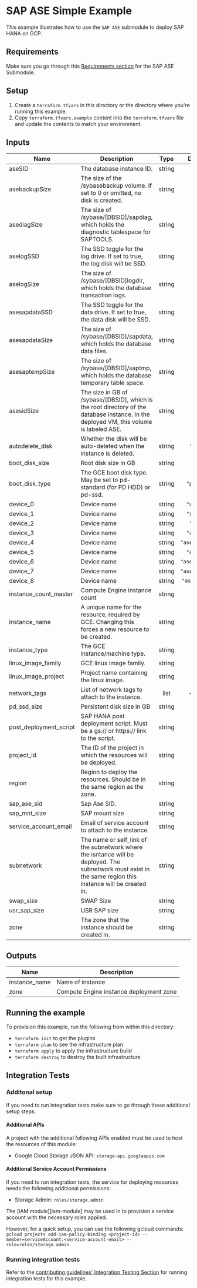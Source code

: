 # SAP ASE Simple Example

This example illustrates how to use the `SAP ASE` submodule to deploy SAP HANA on GCP.

## Requirements
Make sure you go through this [Requirements section](../../modules/sap_ase/README.md#requirements) for the SAP ASE Submodule.

## Setup

1. Create a `terraform.tfvars` in this directory or the directory where you're running this example.
2. Copy `terraform.tfvars.example` content into the `terraform.tfvars` file and update the contents to match your environment.


[^]: (autogen_docs_start)

## Inputs

| Name | Description | Type | Default | Required |
|------|-------------|:----:|:-----:|:-----:|
| aseSID | The database instance ID. | string | n/a | yes |
| asebackupSize | The size of the /sybasebackup volume. If set to 0 or omitted, no disk is created. | string | n/a | yes |
| asediagSize | The size of /sybase/[DBSID]/sapdiag, which holds the diagnostic tablespace for SAPTOOLS. | string | n/a | yes |
| aselogSSD | The SSD toggle for the log drive. If set to true, the log disk will be SSD. | string | n/a | yes |
| aselogSize | The size of /sybase/[DBSID]logdir, which holds the database transaction logs. | string | n/a | yes |
| asesapdataSSD | The SSD toggle for the data drive. If set to true, the data disk will be SSD. | string | n/a | yes |
| asesapdataSize | The size of /sybase/[DBSID]/sapdata, which holds the database data files. | string | n/a | yes |
| asesaptempSize | The size of /sybase/[DBSID]/saptmp, which holds the database temporary table space. | string | n/a | yes |
| asesidSize | The size in GB of /sybase/[DBSID], which is the root directory of the database instance. In the deployed VM, this volume is labeled ASE. | string | n/a | yes |
| autodelete\_disk | Whether the disk will be auto-deleted when the instance is deleted. | string | `"true"` | no |
| boot\_disk\_size | Root disk size in GB | string | n/a | yes |
| boot\_disk\_type | The GCE boot disk type. May be set to pd-standard (for PD HDD) or pd-ssd. | string | `"pd-ssd"` | no |
| device\_0 | Device name | string | `"usrsap"` | no |
| device\_1 | Device name | string | `"sapmnt"` | no |
| device\_2 | Device name | string | `"swap"` | no |
| device\_3 | Device name | string | `"asesid"` | no |
| device\_4 | Device name | string | `"asesapdata"` | no |
| device\_5 | Device name | string | `"aselog"` | no |
| device\_6 | Device name | string | `"asesaptemp"` | no |
| device\_7 | Device name | string | `"asesapdiag"` | no |
| device\_8 | Device name | string | `"asebackup"` | no |
| instance\_count\_master | Compute Engine instance count | string | n/a | yes |
| instance\_name | A unique name for the resource, required by GCE. Changing this forces a new resource to be created. | string | n/a | yes |
| instance\_type | The GCE instance/machine type. | string | n/a | yes |
| linux\_image\_family | GCE linux image family. | string | n/a | yes |
| linux\_image\_project | Project name containing the linux image. | string | n/a | yes |
| network\_tags | List of network tags to attach to the instance. | list | `<list>` | no |
| pd\_ssd\_size | Persistent disk size in GB | string | `""` | no |
| post\_deployment\_script | SAP HANA post deployment script. Must be a gs:// or https:// link to the script. | string | `""` | no |
| project\_id | The ID of the project in which the resources will be deployed. | string | n/a | yes |
| region | Region to deploy the resources. Should be in the same region as the zone. | string | n/a | yes |
| sap\_ase\_sid | Sap Ase SID. | string | n/a | yes |
| sap\_mnt\_size | SAP mount size | string | n/a | yes |
| service\_account\_email | Email of service account to attach to the instance. | string | n/a | yes |
| subnetwork | The name or self_link of the subnetwork where the isntance will be deployed. The subnetwork must exist in the same region this instance will be created in. | string | n/a | yes |
| swap\_size | SWAP Size | string | n/a | yes |
| usr\_sap\_size | USR SAP size | string | n/a | yes |
| zone | The zone that the instance should be created in. | string | n/a | yes |

## Outputs

| Name | Description |
|------|-------------|
| instance\_name | Name of instance |
| zone | Compute Engine instance deployment zone |

[^]: (autogen_docs_end)

## Running the example

To provision this example, run the following from within this directory:
- `terraform init` to get the plugins
- `terraform plan` to see the infrastructure plan
- `terraform apply` to apply the infrastructure build
- `terraform destroy` to destroy the built infrastructure


## Integration Tests


### Additonal setup
If you need to run integration tests make sure to go through these additional setup steps.


#### Additional APIs
 A project with the additional following APIs enabled must be used to host the
resources of this module:

- Google Cloud Storage JSON API: `storage-api.googleapis.com`


#### Additional Service Account Permissions
If you need to run integration tests, the service for deploying resources needs the following additional permissions:

- Storage Admin: `roles/storage.admin`

The [IAM module][iam-module] may be used in to provision a
service account with the necessary roles applied.

 However, for a quick setup, you can use the following gcloud commands:
   `gcloud projects add-iam-policy-binding <project-id> --member=serviceAccount:<service-account-email> --role=roles/storage.admin`

### Running integration tests

Refer to the [contributing guidelines' Integration Testing Section](../../CONTRIBUTING.md#integration-test) for running integration tests for this example.
